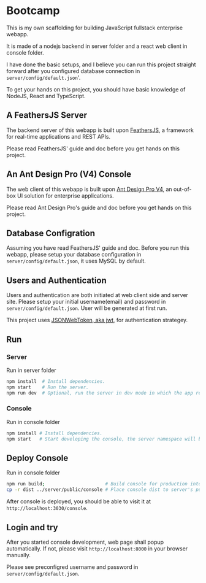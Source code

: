 # Bootcamp

This is my own scaffolding for building JavaScript fullstack enterprise webapp.

It is made of a nodejs backend in server folder and a react web client in console folder.

I have done the basic setups, and I believe you can run this project straight forward after you configured database connection in `server/config/default.json`'.

To get your hands on this project, you should have basic knowledge of NodeJS, React and TypeScript.

## A FeathersJS Server

The backend server of this webapp is built upon [FeathersJS](https://feathersjs.com/), a framework for real-time applications and REST APIs.

Please read FeathersJS' guide and doc before you get hands on this project.

## An Ant Design Pro (V4) Console

The web client of this webapp is built upon [Ant Design Pro V4](https://pro.ant.design/index-cn/), an out-of-box UI solution for enterprise applications.

Please read Ant Design Pro's guide and doc before you get hands on this project.

## Database Configration

Assuming you have read FeathersJS' guide and doc. Before you run this webapp, please setup your database configuration in `server/config/default.json`, it uses MySQL by default.

## Users and Authentication

Users and authentication are both initiated at web client side and server site. Please setup your initial username(email) and password in `server/config/default.json`. User will be generated at first run.

This project uses [JSONWebToken, aka jwt,](https://jwt.io/) for authentication strategey.

## Run

### Server

Run in server folder

```bash
npm install  # Install dependencies.
npm start    # Run the server.
npm run dev  # Optional, run the server in dev mode in which the app reloads on code change.
```

### Console

Run in console folder

```bash
npm install # Install dependencies.
npm start   # Start developing the console, the server namespace will be assigned to localhost:3030.
```

## Deploy Console

Run in console folder

```bash
npm run build;                      # Build console for production into dist folder.
cp -r dist ../server/public/console # Place console dist to server's public folder for static serving.
```

After console is deployed, you should be able to visit it at `http://localhost:3030/console`.

## Login and try

After you started console development, web page shall popup automatically. If not, please visit `http://localhost:8000` in your browser manually.

Please see preconfigred username and password in `server/config/default.json`.
